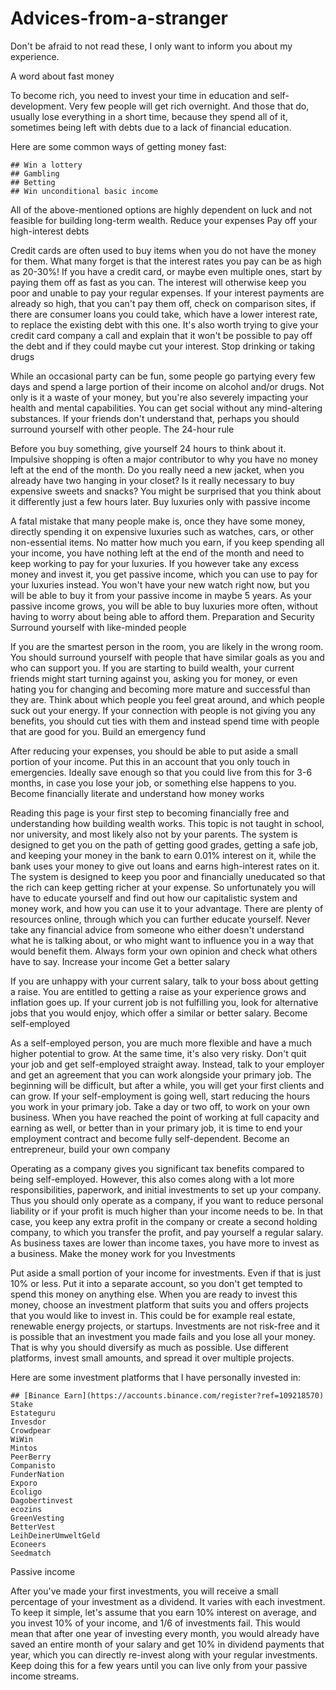 # Advices-from-a-stranger
Don't be afraid to not read these, I only want to inform you about my experience.



A word about fast money

To become rich, you need to invest your time in education and self-development. Very few people will get rich overnight. And those that do, usually lose everything in a short time, because they spend all of it, sometimes being left with debts due to a lack of financial education.

Here are some common ways of getting money fast:

    ## Win a lottery
    ## Gambling
    ## Betting
    ## Win unconditional basic income

All of the above-mentioned options are highly dependent on luck and not feasible for building long-term wealth.
Reduce your expenses
Pay off your high-interest debts

Credit cards are often used to buy items when you do not have the money for them. What many forget is that the interest rates you pay can be as high as 20-30%! If you have a credit card, or maybe even multiple ones, start by paying them off as fast as you can. The interest will otherwise keep you poor and unable to pay your regular expenses. If your interest payments are already so high, that you can't pay them off, check on comparison sites, if there are consumer loans you could take, which have a lower interest rate, to replace the existing debt with this one. It's also worth trying to give your credit card company a call and explain that it won't be possible to pay off the debt and if they could maybe cut your interest.
Stop drinking or taking drugs

While an occasional party can be fun, some people go partying every few days and spend a large portion of their income on alcohol and/or drugs. Not only is it a waste of your money, but you're also severely impacting your health and mental capabilities. You can get social without any mind-altering substances. If your friends don't understand that, perhaps you should surround yourself with other people.
The 24-hour rule

Before you buy something, give yourself 24 hours to think about it. Impulsive shopping is often a major contributor to why you have no money left at the end of the month. Do you really need a new jacket, when you already have two hanging in your closet? Is it really necessary to buy expensive sweets and snacks? You might be surprised that you think about it differently just a few hours later.
Buy luxuries only with passive income

A fatal mistake that many people make is, once they have some money, directly spending it on expensive luxuries such as watches, cars, or other non-essential items. No matter how much you earn, if you keep spending all your income, you have nothing left at the end of the month and need to keep working to pay for your luxuries. If you however take any excess money and invest it, you get passive income, which you can use to pay for your luxuries instead. You won't have your new watch right now, but you will be able to buy it from your passive income in maybe 5 years. As your passive income grows, you will be able to buy luxuries more often, without having to worry about being able to afford them.
Preparation and Security
Surround yourself with like-minded people

If you are the smartest person in the room, you are likely in the wrong room. You should surround yourself with people that have similar goals as you and who can support you. If you are starting to build wealth, your current friends might start turning against you, asking you for money, or even hating you for changing and becoming more mature and successful than they are. Think about which people you feel great around, and which people suck out your energy. If your connection with people is not giving you any benefits, you should cut ties with them and instead spend time with people that are good for you.
Build an emergency fund

After reducing your expenses, you should be able to put aside a small portion of your income. Put this in an account that you only touch in emergencies. Ideally save enough so that you could live from this for 3-6 months, in case you lose your job, or something else happens to you.
Become financially literate and understand how money works

Reading this page is your first step to becoming financially free and understanding how building wealth works. This topic is not taught in school, nor university, and most likely also not by your parents. The system is designed to get you on the path of getting good grades, getting a safe job, and keeping your money in the bank to earn 0.01% interest on it, while the bank uses your money to give out loans and earns high-interest rates on it. The system is designed to keep you poor and financially uneducated so that the rich can keep getting richer at your expense. So unfortunately you will have to educate yourself and find out how our capitalistic system and money work, and how you can use it to your advantage. There are plenty of resources online, through which you can further educate yourself. Never take any financial advice from someone who either doesn't understand what he is talking about, or who might want to influence you in a way that would benefit them. Always form your own opinion and check what others have to say.
Increase your income
Get a better salary

If you are unhappy with your current salary, talk to your boss about getting a raise. You are entitled to getting a raise as your experience grows and inflation goes up. If your current job is not fulfilling you, look for alternative jobs that you would enjoy, which offer a similar or better salary.
Become self-employed

As a self-employed person, you are much more flexible and have a much higher potential to grow. At the same time, it's also very risky. Don't quit your job and get self-employed straight away. Instead, talk to your employer and get an agreement that you can work alongside your primary job. The beginning will be difficult, but after a while, you will get your first clients and can grow. If your self-employment is going well, start reducing the hours you work in your primary job. Take a day or two off, to work on your own business. When you have reached the point of working at full capacity and earning as well, or better than in your primary job, it is time to end your employment contract and become fully self-dependent.
Become an entrepreneur, build your own company

Operating as a company gives you significant tax benefits compared to being self-employed. However, this also comes along with a lot more responsibilities, paperwork, and initial investments to set up your company. Thus you should only operate as a company, if you want to reduce personal liability or if your profit is much higher than your income needs to be. In that case, you keep any extra profit in the company or create a second holding company, to which you transfer the profit, and pay yourself a regular salary. As business taxes are lower than income taxes, you have more to invest as a business.
Make the money work for you
Investments

Put aside a small portion of your income for investments. Even if that is just 10% or less. Put it into a separate account, so you don't get tempted to spend this money on anything else. When you are ready to invest this money, choose an investment platform that suits you and offers projects that you would like to invest in. This could be for example real estate, renewable energy projects, or startups. Investments are not risk-free and it is possible that an investment you made fails and you lose all your money. That is why you should diversify as much as possible. Use different platforms, invest small amounts, and spread it over multiple projects.

Here are some investment platforms that I have personally invested in:

    ## [Binance Earn](https://accounts.binance.com/register?ref=109218570)
    Stake
    Estateguru
    Invesdor
    Crowdpear
    WiWin
    Mintos
    PeerBerry
    Companisto
    FunderNation
    Exporo
    Ecoligo
    Dagobertinvest
    ecozins
    GreenVesting
    BetterVest
    LeihDeinerUmweltGeld
    Econeers
    Seedmatch

Passive income

After you've made your first investments, you will receive a small percentage of your investment as a dividend. It varies with each investment. To keep it simple, let's assume that you earn 10% interest on average, and you invest 10% of your income, and 1/6 of investments fail. This would mean that after one year of investing every month, you would already have saved an entire month of your salary and get 10% in dividend payments that year, which you can directly re-invest along with your regular investments. Keep doing this for a few years until you can live only from your passive income streams.
